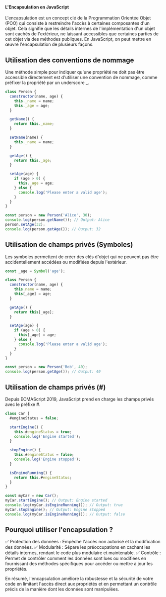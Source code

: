#### L'Encapsulation en JavaScript
L'encapsulation est un concept clé de la Programmation Orientée Objet (POO) qui consiste à restreindre l'accès à certaines composantes d'un objet. Cela signifie que les détails internes de l'implémentation d'un objet sont cachés de l'extérieur, ne laissant accessibles que certaines parties de cet objet via des méthodes publiques. En JavaScript, on peut mettre en œuvre l'encapsulation de plusieurs façons.

## Utilisation des conventions de nommage
Une méthode simple pour indiquer qu'une propriété ne doit pas être accessible directement est d'utiliser une convention de nommage, comme préfixer la propriété par un underscore _.

```js
class Person {
  constructor(name, age) {
    this._name = name;
    this._age = age;
  }

  getName() {
    return this._name;
  }

  setName(name) {
    this._name = name;
  }

  getAge() {
    return this._age;
  }

  setAge(age) {
    if (age > 0) {
      this._age = age;
    } else {
      console.log('Please enter a valid age');
    }
  }
}

const person = new Person('Alice', 30);
console.log(person.getName()); // Output: Alice
person.setAge(32);
console.log(person.getAge()); // Output: 32
```

## Utilisation de champs privés (Symboles)
Les symboles permettent de créer des clés d'objet qui ne peuvent pas être accidentellement accédées ou modifiées depuis l'extérieur.

```js
const _age = Symbol('age');

class Person {
  constructor(name, age) {
    this.name = name;
    this[_age] = age;
  }

  getAge() {
    return this[_age];
  }

  setAge(age) {
    if (age > 0) {
      this[_age] = age;
    } else {
      console.log('Please enter a valid age');
    }
  }
}

const person = new Person('Bob', 40);
console.log(person.getAge()); // Output: 40
```

## Utilisation de champs privés (#)
Depuis ECMAScript 2019, JavaScript prend en charge les champs privés avec le préfixe #.

```js
class Car {
  #engineStatus = false;

  startEngine() {
    this.#engineStatus = true;
    console.log('Engine started');
  }

  stopEngine() {
    this.#engineStatus = false;
    console.log('Engine stopped');
  }

  isEngineRunning() {
    return this.#engineStatus;
  }
}

const myCar = new Car();
myCar.startEngine(); // Output: Engine started
console.log(myCar.isEngineRunning()); // Output: true
myCar.stopEngine(); // Output: Engine stopped
console.log(myCar.isEngineRunning()); // Output: false
```

## Pourquoi utiliser l'encapsulation ?
✅ Protection des données : Empêche l'accès non autorisé et la modification des données.
✅ Modularité : Sépare les préoccupations en cachant les détails internes, rendant le code plus modulaire et maintenable.
✅ Contrôle : Permet de contrôler comment les données sont lues ou modifiées en fournissant des méthodes spécifiques pour accéder ou mettre à jour les propriétés.

En résumé, l'encapsulation améliore la robustesse et la sécurité de votre code en limitant l'accès direct aux propriétés et en permettant un contrôle précis de la manière dont les données sont manipulées.